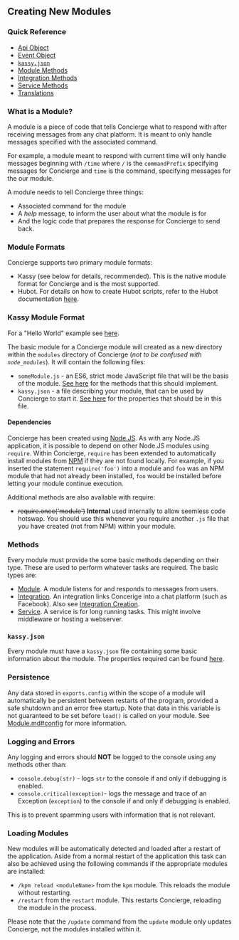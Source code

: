 ## Creating New Modules
### Quick Reference
- [Api Object](./api/Api.md)
- [Event Object](./api/Event.md)
- [`kassy.json`](./api/Kassy.json.md)
- [Module Methods](./api/Module.md)
- [Integration Methods](./api/Integration.md)
- [Service Methods](./api/Service.md)
- [Translations](./api/Translation.md)

### What is a Module?
A module is a piece of code that tells Concierge what to respond with after receiving messages from any chat platform. It is meant to only handle messages specified with the associated command.

For example, a module meant to respond with current time will only handle messages beginning with `/time` where `/` is the `commandPrefix` specifying messages for Concierge and `time` is the command, specifying messages for the our module.

A module needs to tell Concierge three things:
- Associated command for the module
- A *help* message, to inform the user about what the module is for
- And the logic code that prepares the response for Concierge to send back.

### Module Formats
Concierge supports two primary module formats:
- Kassy (see below for details, recommended). This is the native module format for Concierge and is the most supported.
- Hubot. For details on how to create Hubot scripts, refer to the Hubot documentation [here](https://hubot.github.com/docs/scripting/).

### Kassy Module Format
For a "Hello World" example see [here](https://github.com/concierge/HelloConcierge).

The basic module for a Concierge module will created as a new directory within the `modules` directory of Concierge (*not to be confused with `node_modules`*).
It will contain the following files:
- `someModule.js` - an ES6, strict mode JavaScript file that will be the basis of the module. [See here](./api/Module.md) for the methods that this should implement.
- `kassy.json` - a file describing your module, that can be used by Concierge to start it. [See here](./api/Kassy.json.md) for the properties that should be in this file.

#### Dependencies
Concierge has been created using [Node.JS](https://nodejs.org/). As with any Node.JS application, it is possible to depend on other Node.JS modules using `require`. Within Concierge, `require` has been extended to automatically install modules from [NPM](https://www.npmjs.com/) if they are not found locally.
For example, if you inserted the statement `require('foo')` into a module and `foo` was an NPM module that had not already been installed, `foo` would be installed before letting your module continue execution.

Additional methods are also available with require:
* ~~require.once('module')~~ __Internal__ used internally to allow seemless code hotswap. You should use this whenever you require another `.js` file that you have created (not from NPM) within your module.

### Methods
Every module must provide the some basic methods depending on their type. These are used to perform whatever tasks are required. The basic types are:
- [Module](./api/Module.md). A module listens for and responds to messages from users.
- [Integration](./api/Integration.md). An integration links Concerige into a chat platform (such as Facebook). Also see [Integration Creation](./IntegrationCreation.md).
- [Service](./api/Service.md). A service is for long running tasks. This might involve middleware or hosting a webserver.

### `kassy.json`
Every module must have a `kassy.json` file containing some basic information about the module. The properties required can be found [here](./api/Kassy.json.md).

### Persistence
Any data stored in `exports.config` within the scope of a module will automatically be persistent between restarts of the program, provided a safe shutdown and an error free startup. Note that data in this variable is not guaranteed to be set before `load()` is called on your module. See [Module.md#config](./api/Module.md#config) for more information.

### Logging and Errors
Any logging and errors should <b>NOT</b> be logged to the console using any methods other than:
- `console.debug(str)` - logs `str` to the console if and only if debugging is enabled.
- `console.critical(exception)`- logs the message and trace of an Exception (`exception`) to the console if and only if debugging is enabled.

This is to prevent spamming users with information that is not relevant.

### Loading Modules
New modules will be automatically detected and loaded after a restart of the application. Aside from a normal restart of the application this task can also be achieved using the following commands if the appropriate modules are installed:
- `/kpm reload <moduleName>` from the `kpm` module. This reloads the module without restarting.
- `/restart` from the `restart` module. This restarts Concierge, reloading the module in the process.

Please note that the `/update` command from the `update` module only updates Concierge, not the modules installed within it.
